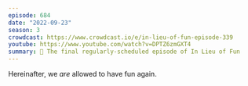 ```yaml
---
episode: 684
date: "2022-09-23"
season: 3
crowdcast: https://www.crowdcast.io/e/in-lieu-of-fun-episode-339
youtube: https://www.youtube.com/watch?v=DPTZ6zmGXT4
summary: 🧀 The final regularly-scheduled episode of In Lieu of Fun
---
```

Hereinafter, we _are_ allowed to have fun again.

